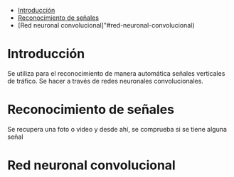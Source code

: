 
- [Introducción](#introducción)
- [Reconocimiento de señales](#reconocimiento-de-señales)
- [Red neuronal convolucional]"#red-neuronal-convolucional)


# Introducción

Se utiliza para el reconocimiento de manera automática señales verticales de tráfico. Se hacer a través de redes neuronales convolucionales. 

# Reconocimiento de señales

Se recupera una foto o video y desde ahí, se comprueba si se tiene alguna señal

# Red neuronal convolucional

